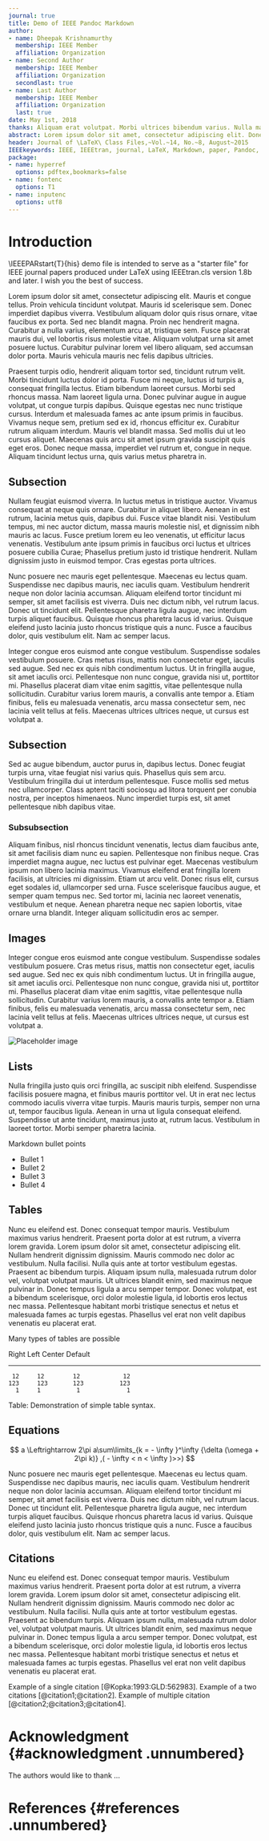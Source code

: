 ```yaml
---
journal: true
title: Demo of IEEE Pandoc Markdown
author:
- name: Dheepak Krishnamurthy
  membership: IEEE Member
  affiliation: Organization
- name: Second Author
  membership: IEEE Member
  affiliation: Organization
  secondlast: true
- name: Last Author
  membership: IEEE Member
  affiliation: Organization
  last: true
date: May 1st, 2018
thanks: Aliquam erat volutpat. Morbi ultrices bibendum varius. Nulla malesuada, ante nec sollicitudin placerat, metus quam efficitur diam, vel egestas neque ante id lorem. Maecenas gravida pellentesque lacus sed vehicula. Fusce sodales vehicula congue. Donec sagittis pharetra ipsum quis pharetra. Nulla ante lacus, vehicula vel blandit efficitur, tristique at libero. Cras scelerisque, leo ut vulputate ultricies, ante turpis ullamcorper justo, ac gravida ligula sapien non lorem. Donec venenatis facilisis orci. Mauris sollicitudin gravida nisl sollicitudin tincidunt. Praesent eu tristique lacus, iaculis consequat nisl. Sed accumsan ut erat eu gravida. Nunc condimentum varius vulputate. Sed in metus varius, ultrices ex non, sollicitudin velit.
abstract: Lorem ipsum dolor sit amet, consectetur adipiscing elit. Donec faucibus vulputate orci, eget lobortis urna cursus vel. Donec tristique nec magna sed lacinia. Aenean imperdiet ultrices turpis nec lacinia. Duis a quam ornare, auctor lacus eu, blandit ligula. Integer ac velit maximus, congue sem at, fringilla odio. Quisque tincidunt bibendum odio, non condimentum tellus auctor in. Sed mattis ultrices enim in laoreet. Suspendisse eget arcu eros. Mauris vel ante non quam dapibus blandit. Sed consequat blandit odio, et pretium massa ultricies eget. Praesent congue purus est, quis tristique ante euismod sit amet.
header: Journal of \LaTeX\ Class Files,~Vol.~14, No.~8, August~2015
IEEEkeywords: IEEE, IEEEtran, journal, LaTeX, Markdown, paper, Pandoc, template,
package:
- name: hyperref
  options: pdftex,bookmarks=false
- name: fontenc
  options: T1
- name: inputenc
  options: utf8
---
```


Introduction
============

\IEEEPARstart{T}{his} <!-- TODO: Automate IEEEPARstart -->
demo file is intended to serve as a "starter file" for IEEE journal
papers produced under LaTeX using IEEEtran.cls version 1.8b and later.
I wish you the best of success.

Lorem ipsum dolor sit amet, consectetur adipiscing elit. Mauris et congue tellus. Proin vehicula tincidunt volutpat. Mauris id scelerisque sem. Donec imperdiet dapibus viverra. Vestibulum aliquam dolor quis risus ornare, vitae faucibus ex porta. Sed nec blandit magna. Proin nec hendrerit magna. Curabitur a nulla varius, elementum arcu at, tristique sem. Fusce placerat mauris dui, vel lobortis risus molestie vitae. Aliquam volutpat urna sit amet posuere luctus. Curabitur pulvinar lorem vel libero aliquam, sed accumsan dolor porta. Mauris vehicula mauris nec felis dapibus ultricies.

Praesent turpis odio, hendrerit aliquam tortor sed, tincidunt rutrum velit. Morbi tincidunt luctus dolor id porta. Fusce mi neque, luctus id turpis a, consequat fringilla lectus. Etiam bibendum laoreet cursus. Morbi sed rhoncus massa. Nam laoreet ligula urna. Donec pulvinar augue in augue volutpat, ut congue turpis dapibus. Quisque egestas nec nunc tristique cursus. Interdum et malesuada fames ac ante ipsum primis in faucibus. Vivamus neque sem, pretium sed ex id, rhoncus efficitur ex. Curabitur rutrum aliquam interdum. Mauris vel blandit massa. Sed mollis dui ut leo cursus aliquet. Maecenas quis arcu sit amet ipsum gravida suscipit quis eget eros. Donec neque massa, imperdiet vel rutrum et, congue in neque. Aliquam tincidunt lectus urna, quis varius metus pharetra in.

## Subsection

Nullam feugiat euismod viverra. In luctus metus in tristique auctor. Vivamus consequat at neque quis ornare. Curabitur in aliquet libero. Aenean in est rutrum, lacinia metus quis, dapibus dui. Fusce vitae blandit nisi. Vestibulum tempus, mi nec auctor dictum, massa mauris molestie nisl, et dignissim nibh mauris ac lacus. Fusce pretium lorem eu leo venenatis, ut efficitur lacus venenatis. Vestibulum ante ipsum primis in faucibus orci luctus et ultrices posuere cubilia Curae; Phasellus pretium justo id tristique hendrerit. Nullam dignissim justo in euismod tempor. Cras egestas porta ultrices.

Nunc posuere nec mauris eget pellentesque. Maecenas eu lectus quam. Suspendisse nec dapibus mauris, nec iaculis quam. Vestibulum hendrerit neque non dolor lacinia accumsan. Aliquam eleifend tortor tincidunt mi semper, sit amet facilisis est viverra. Duis nec dictum nibh, vel rutrum lacus. Donec ut tincidunt elit. Pellentesque pharetra ligula augue, nec interdum turpis aliquet faucibus. Quisque rhoncus pharetra lacus id varius. Quisque eleifend justo lacinia justo rhoncus tristique quis a nunc. Fusce a faucibus dolor, quis vestibulum elit. Nam ac semper lacus.


Integer congue eros euismod ante congue vestibulum. Suspendisse sodales vestibulum posuere. Cras metus risus, mattis non consectetur eget, iaculis sed augue. Sed nec ex quis nibh condimentum luctus. Ut in fringilla augue, sit amet iaculis orci. Pellentesque non nunc congue, gravida nisi ut, porttitor mi. Phasellus placerat diam vitae enim sagittis, vitae pellentesque nulla sollicitudin. Curabitur varius lorem mauris, a convallis ante tempor a. Etiam finibus, felis eu malesuada venenatis, arcu massa consectetur sem, nec lacinia velit tellus at felis. Maecenas ultrices ultrices neque, ut cursus est volutpat a.

## Subsection

Sed ac augue bibendum, auctor purus in, dapibus lectus. Donec feugiat turpis urna, vitae feugiat nisi varius quis. Phasellus quis sem arcu. Vestibulum fringilla dui ut interdum pellentesque. Fusce mollis sed metus nec ullamcorper. Class aptent taciti sociosqu ad litora torquent per conubia nostra, per inceptos himenaeos. Nunc imperdiet turpis est, sit amet pellentesque nibh dapibus vitae.

### Subsubsection

Aliquam finibus, nisl rhoncus tincidunt venenatis, lectus diam faucibus ante, sit amet facilisis diam nunc eu sapien. Pellentesque non finibus neque. Cras imperdiet magna augue, nec luctus est pulvinar eget. Maecenas vestibulum ipsum non libero lacinia maximus. Vivamus eleifend erat fringilla lorem facilisis, at ultricies mi dignissim. Etiam ut arcu velit. Donec risus elit, cursus eget sodales id, ullamcorper sed urna. Fusce scelerisque faucibus augue, et semper quam tempus nec. Sed tortor mi, lacinia nec laoreet venenatis, vestibulum et neque. Aenean pharetra neque nec sapien lobortis, vitae ornare urna blandit. Integer aliquam sollicitudin eros ac semper.

## Images

Integer congue eros euismod ante congue vestibulum. Suspendisse sodales vestibulum posuere. Cras metus risus, mattis non consectetur eget, iaculis sed augue. Sed nec ex quis nibh condimentum luctus. Ut in fringilla augue, sit amet iaculis orci. Pellentesque non nunc congue, gravida nisi ut, porttitor mi. Phasellus placerat diam vitae enim sagittis, vitae pellentesque nulla sollicitudin. Curabitur varius lorem mauris, a convallis ante tempor a. Etiam finibus, felis eu malesuada venenatis, arcu massa consectetur sem, nec lacinia velit tellus at felis. Maecenas ultrices ultrices neque, ut cursus est volutpat a.

![Placeholder image](figures/placeholder.jpg)

## Lists

Nulla fringilla justo quis orci fringilla, ac suscipit nibh eleifend. Suspendisse facilisis posuere magna, et finibus mauris porttitor vel. Ut in erat nec lectus commodo iaculis viverra vitae turpis. Mauris mauris turpis, semper non urna ut, tempor faucibus ligula. Aenean in urna ut ligula consequat eleifend. Suspendisse ut ante tincidunt, maximus justo at, rutrum lacus. Vestibulum in laoreet tortor. Morbi semper pharetra lacinia.

Markdown bullet points

* Bullet 1
* Bullet 2
* Bullet 3
* Bullet 4

## Tables

Nunc eu eleifend est. Donec consequat tempor mauris. Vestibulum maximus varius hendrerit. Praesent porta dolor at est rutrum, a viverra lorem gravida. Lorem ipsum dolor sit amet, consectetur adipiscing elit. Nullam hendrerit dignissim dignissim. Mauris commodo nec dolor ac vestibulum. Nulla facilisi. Nulla quis ante at tortor vestibulum egestas. Praesent ac bibendum turpis. Aliquam ipsum nulla, malesuada rutrum dolor vel, volutpat volutpat mauris. Ut ultrices blandit enim, sed maximus neque pulvinar in. Donec tempus ligula a arcu semper tempor. Donec volutpat, est a bibendum scelerisque, orci dolor molestie ligula, id lobortis eros lectus nec massa. Pellentesque habitant morbi tristique senectus et netus et malesuada fames ac turpis egestas. Phasellus vel erat non velit dapibus venenatis eu placerat erat.

Many types of tables are possible

  Right     Left     Center     Default
-------     ------ ----------   -------
     12     12        12            12
    123     123       123          123
      1     1          1             1

Table:  Demonstration of simple table syntax.


## Equations


$$ a \Leftrightarrow 2\pi a\sum\limits_{k =  - \infty }^\infty  {\delta (\omega  + 2\pi k)} ,( - \infty  < n < \infty )>>)  $$

Nunc posuere nec mauris eget pellentesque. Maecenas eu lectus quam. Suspendisse nec dapibus mauris, nec iaculis quam. Vestibulum hendrerit neque non dolor lacinia accumsan. Aliquam eleifend tortor tincidunt mi semper, sit amet facilisis est viverra. Duis nec dictum nibh, vel rutrum lacus. Donec ut tincidunt elit. Pellentesque pharetra ligula augue, nec interdum turpis aliquet faucibus. Quisque rhoncus pharetra lacus id varius. Quisque eleifend justo lacinia justo rhoncus tristique quis a nunc. Fusce a faucibus dolor, quis vestibulum elit. Nam ac semper lacus.


## Citations

Nunc eu eleifend est. Donec consequat tempor mauris. Vestibulum maximus varius hendrerit. Praesent porta dolor at est rutrum, a viverra lorem gravida. Lorem ipsum dolor sit amet, consectetur adipiscing elit. Nullam hendrerit dignissim dignissim. Mauris commodo nec dolor ac vestibulum. Nulla facilisi. Nulla quis ante at tortor vestibulum egestas. Praesent ac bibendum turpis. Aliquam ipsum nulla, malesuada rutrum dolor vel, volutpat volutpat mauris. Ut ultrices blandit enim, sed maximus neque pulvinar in. Donec tempus ligula a arcu semper tempor. Donec volutpat, est a bibendum scelerisque, orci dolor molestie ligula, id lobortis eros lectus nec massa. Pellentesque habitant morbi tristique senectus et netus et malesuada fames ac turpis egestas. Phasellus vel erat non velit dapibus venenatis eu placerat erat.

Example of a single citation [@Kopka:1993:GLD:562983]. Example of a two citations [@citation1;@citation2]. Example of multiple citation [@citation2;@citation3;@citation4].

Acknowledgment {#acknowledgment .unnumbered}
==============

The authors would like to thank ...

References {#references .unnumbered}
==========

